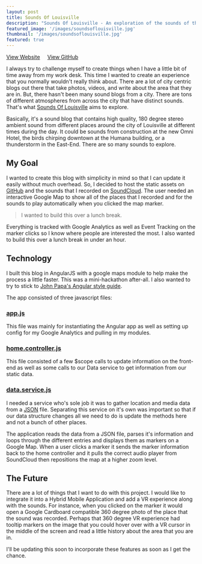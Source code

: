 ```yaml
---
layout: post
title: Sounds Of Louisville
description: "Sounds Of Louisville - An exploration of the sounds of the city"
featured_image: '/images/soundsoflouisville.jpg'
thumbnail: '/images/soundsoflouisville.jpg'
featured: true
---
```


<a href="http://codethebeard.com/soundsoflouisville/" class="button" alt="Go to the Sounds Of Louisville website.">View Website</a> &nbsp;&nbsp;&nbsp;&nbsp;<a href="https://github.com/codethebeard/soundsoflouisville" class="button" alt="Checkout the code">View GitHub</a>

I always try to challenge myself to create things when I have a little bit of time away from my work desk. This time I wanted to create an experience that you normally wouldn't really think about. There are a lot of city centric blogs out there that take photos, videos, and write about the area that they are in. But, there hasn't been many sound blogs from a city. There are tons of different atmospheres from across the city that have distinct sounds. That's what [Sounds Of Louisville](http://codethebeard.com/soundsoflouisville/) aims to explore.

Basically, it's a sound blog that contains high quality, 180 degree stereo ambient sound from different places around the city of Louisville at different times during the day. It could be sounds from construction at the new Omni Hotel, the birds chirping downtown at the Humana building, or a thunderstorm in the East-End. There are so many sounds to explore.

## My Goal

I wanted to create this blog with simplicity in mind so that I can update it easily without much overhead. So, I decided to host the static assets on [GitHub](https://github.com/codethebeard/soundsoflouisville) and the sounds that I recorded on [SoundCloud](https://soundcloud.com/soundsoflouisville). The user needed an interactive Google Map to show all of the places that I recorded and for the sounds to play automatically when you clicked the map marker.

> I wanted to build this over a lunch break.

Everything is tracked with Google Analytics as well as Event Tracking on the marker clicks so I know where people are interested the most. I also wanted to build this over a lunch break in under an hour.


## Technology

I built this blog in AngularJS with a google maps module to help make the process a little faster. This was a mini-hackathon after-all. I also wanted to try to stick to [John Papa's Angular style guide](https://github.com/johnpapa/angular-styleguide/blob/master/a1/README.md).

The app consisted of three javascript files:

### [app.js](https://github.com/codethebeard/soundsoflouisville/blob/master/js/app.js)

This file was mainly for instantiating the Angular app as well as setting up config for my Google Analytics and pulling in my modules.

### [home.controller.js](https://github.com/codethebeard/soundsoflouisville/blob/master/js/controllers/app.home.controller.js)

This file consisted of a few $scope calls to update information on the front-end as well as some calls to our Data service to get information from our static data.

### [data.service.js](https://github.com/codethebeard/soundsoflouisville/blob/master/js/shared/data.service.js)

I needed a service who's sole job it was to gather location and media data from a [JSON](https://github.com/codethebeard/soundsoflouisville/blob/master/js/shared/data.json) file. Separating this service on it's own was important so that if our data structure changes all we need to do is update the methods here and not a bunch of other places.

The application reads the data from a JSON file, parses it's information and loops through the different entries and displays them as markers on a Google Map. When a user clicks a marker it sends the marker information back to the home controller and it pulls the correct audio player from SoundCloud then repositions the map at a higher zoom level.

## The Future

There are a lot of things that I want to do with this project. I would like to integrate it into a Hybrid Mobile Application and add a VR experience along with the sounds. For instance, when you clicked on the marker it would open a Google Cardboard compatible 360 degree photo of the place that the sound was recorded. Perhaps that 360 degree VR experience had tooltip markers on the image that you could hover over with a VR cursor in the middle of the screen and read a little history about the area that you are in.

I'll be updating this soon to incorporate these features as soon as I get the chance.
